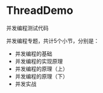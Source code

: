 # ThreadDemo
并发编程测试代码


并发编程专题，共计5个小节，分别是：

- 并发编程的基础
- 并发编程的实现原理
- 并发编程的原理（上）
- 并发编程的原理（下）
- 并发实战

